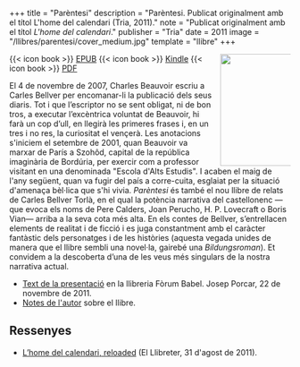 +++
title = "Parèntesi"
description = "Parèntesi. Publicat originalment amb el títol L'home del calendari (Tria, 2011)."
note = "Publicat originalment amb el títol <i>L'home del calendari</i>."
publisher = "Tria"
date = 2011
image = "/llibres/parentesi/cover_medium.jpg"
template = "llibre"
+++

<img src="/llibres/parentesi/cover_small.jpg" style="max-width: 25%; width: 200px; height: auto; float: right; margin: 0 0 0 1em;" />

{{< icon book >}} [EPUB](/files/parentesi.epub)
{{< icon book >}} [Kindle](/files/parentesi.mobi)
{{< icon book >}} [PDF](/files/parentesi.pdf)

El 4 de novembre de 2007, Charles Beauvoir escriu a Carles Bellver per encomanar-li la publicació dels seus diaris. Tot i que l’escriptor no se sent obligat, ni de bon tros, a executar l’excèntrica voluntat de Beauvoir, hi farà un cop d’ull, en llegirà les primeres frases i, en un tres i no res, la curiositat el vençerà. Les anotacions s'iniciem el setembre de 2001, quan Beauvoir va marxar de París a Szohôd, capital de la república imaginària de Bordúria, per exercir com a professor visitant en una denominada "Escola d'Alts Estudis". I acaben el maig de l'any següent, quan va fugir del país a corre-cuita, esglaiat per la situació d'amenaça bèl·lica que s'hi vivia. *Parèntesi* és també el nou llibre de relats de Carles Bellver Torlà, en el qual la potència narrativa del castellonenc —que evoca els noms de Pere Calders, Joan Perucho, H. P. Lovecraft o Boris Vian— arriba a la seva cota més alta. En els contes de Bellver, s’entrellacen elements de realitat i de ficció i es juga constantment amb el caràcter fantàstic dels personatges i de les històries (aquesta vegada unides de manera que el llibre sembli una novel·la, gairebé una *Bildungsroman*). Et convidem a la descoberta d’una de les veus més singulars de la nostra narrativa actual.

- [Text de la presentació](josepporcar-homecalendari) en la llibreria Fòrum Babel. Josep Porcar, 22 de novembre de 2011.
- [Notes de l'autor](parentesi-notes) sobre el llibre.

## Ressenyes

- [L’home del calendari, reloaded](http://llibreter.blogspot.com/2011/08/lhome-del-calendari-reloaded.html) (El Llibreter, 31 d'agost de 2011).
